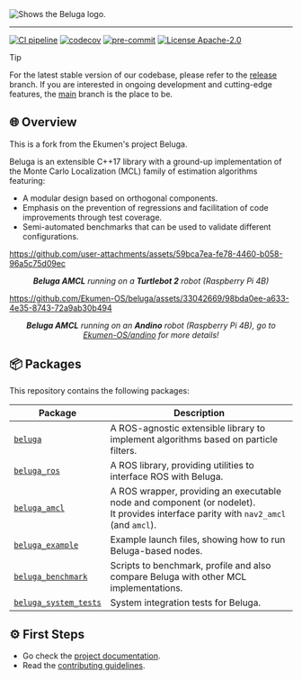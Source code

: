 <picture>
  <source media="(prefers-color-scheme: dark)" srcset="https://github.com/Ekumen-OS/beluga/assets/33042669/45f1d364-4c93-48b8-8912-f5b879ecc76a">
  <source media="(prefers-color-scheme: light)" srcset="https://github.com/Ekumen-OS/beluga/assets/33042669/83b32f5b-9102-4266-83bd-33c0427cb208">
  <img alt="Shows the Beluga logo." src="https://github.com/Ekumen-OS/beluga/assets/33042669/83b32f5b-9102-4266-83bd-33c0427cb208">
</picture>

---

[![CI pipeline](https://github.com/Ekumen-OS/beluga/actions/workflows/ci_pipeline.yml/badge.svg?branch=main)](https://github.com/Ekumen-OS/beluga/actions/workflows/ci_pipeline.yml?query=branch:main)
[![codecov](https://codecov.io/gh/Ekumen-OS/beluga/branch/main/graph/badge.svg?token=rK7BNC5giK)](https://codecov.io/gh/Ekumen-OS/beluga)
[![pre-commit](https://img.shields.io/badge/pre--commit-enabled-brightgreen?logo=pre-commit)](https://github.com/pre-commit/pre-commit)
[![License Apache-2.0](https://img.shields.io/badge/license-Apache--2.0-blue.svg)](LICENSE)

> [!TIP]
> For the latest stable version of our codebase, please refer to the [release](https://github.com/Ekumen-OS/beluga/tree/release) branch.
> If you are interested in ongoing development and cutting-edge features, the [main](https://github.com/Ekumen-OS/beluga/tree/main) branch is the place to be.

## 🌐 Overview

This is a fork from the Ekumen's project Beluga.

Beluga is an extensible C++17 library with a ground-up implementation of the Monte Carlo Localization (MCL) family of estimation algorithms featuring:

- A modular design based on orthogonal components.
- Emphasis on the prevention of regressions and facilitation of code improvements through test coverage.
- Semi-automated benchmarks that can be used to validate different configurations.

https://github.com/user-attachments/assets/59bca7ea-fe78-4460-b058-96a5c75d09ec

<p align="center"><i><b>Beluga AMCL</b> running on a <b>Turtlebot 2</b> robot (Raspberry Pi 4B)</i></p>

https://github.com/Ekumen-OS/beluga/assets/33042669/98bda0ee-a633-4e35-8743-72a9ab30b494

<p align="center"><i><b>Beluga AMCL</b> running on an <b>Andino</b> robot (Raspberry Pi 4B), go to <a href="https://github.com/Ekumen-OS/andino">Ekumen-OS/andino</a> for more details!</i></p>

## 📦 Packages

This repository contains the following packages:

| Package                                      | Description                                                                                                             |
|----------------------------------------------| ------------------------------------------------------------------------------------------------------------------------|
| [`beluga`](beluga)                           | A ROS-agnostic extensible library to implement algorithms based on particle filters.                                    |
| [`beluga_ros`](beluga)                       | A ROS library, providing utilities to interface ROS with Beluga.                                                        |
| [`beluga_amcl`](beluga_amcl)                 | A ROS wrapper, providing an executable node and component (or nodelet).<br> It provides interface parity with `nav2_amcl` (and `amcl`). |
| [`beluga_example`](beluga_example)           | Example launch files, showing how to run Beluga-based nodes.                                                            |
| [`beluga_benchmark`](beluga_benchmark)       | Scripts to benchmark, profile and also compare Beluga with other MCL implementations.                                   |
| [`beluga_system_tests`](beluga_system_tests) | System integration tests for Beluga.                                                                                    |

## ⚙️ First Steps

- Go check the [project documentation](https://ekumen-os.github.io/beluga).
- Read the [contributing guidelines](CONTRIBUTING.md).
